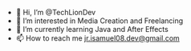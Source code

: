 - 👋 Hi, I’m @TechLionDev
- 👀 I’m interested in Media Creation and Freelancing 
- 🌱 I’m currently learning Java and After Effects
- 📫 How to reach me jr.isamuel08.dev@gmail.com
